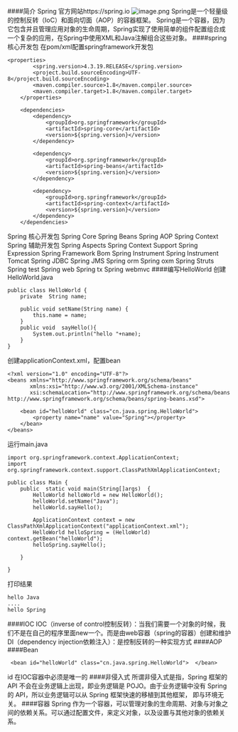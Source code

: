 ####简介
Spring 官方网站https://spring.io
![image.png](https://upload-images.jianshu.io/upload_images/143845-81f1188dfccb1886.png?imageMogr2/auto-orient/strip%7CimageView2/2/w/1240)
Spring是一个轻量级的控制反转（IoC）和面向切面（AOP）的容器框架。
Spring是一个容器，因为它包含并且管理应用对象的生命周期，Spring实现了使用简单的组件配置组合成一个复杂的应用，在Spring中使用XML和Java注解组合这些对象。
####spring核心开发包
在pom/xml配置springframework开发包
```
<properties>
        <spring.version>4.3.19.RELEASE</spring.version>
        <project.build.sourceEncoding>UTF-8</project.build.sourceEncoding>
        <maven.compiler.source>1.8</maven.compiler.source>
        <maven.compiler.target>1.8</maven.compiler.target>
    </properties>

    <dependencies>
        <dependency>
            <groupId>org.springframework</groupId>
            <artifactId>spring-core</artifactId>
            <version>${spring.version}</version>
        </dependency>

        <dependency>
            <groupId>org.springframework</groupId>
            <artifactId>spring-beans</artifactId>
            <version>${spring.version}</version>
        </dependency>

        <dependency>
            <groupId>org.springframework</groupId>
            <artifactId>spring-context</artifactId>
            <version>${spring.version}</version>
        </dependency>
    </dependencies>
```
Spring 核心开发包
Spring Core
Spring Beans
Spring AOP
Spring Context
Spring 辅助开发包
Spring Aspects
Spring Context Support
Spring Expression
Spring Framework Bom
Spring Instrument
Spring Instrument Tomcat
Spring JDBC
Spring JMS
Spring orm
Spring oxm
Spring Struts
Spring test
Spring web
Spring tx
Spring webmvc
####编写HelloWorld
创建HelloWorld.java
```
public class HelloWorld {
    private  String name;

    public void setName(String name) {
        this.name = name;
    }
    public void  sayHello(){
        System.out.println("hello "+name);
    }
}
```
创建applicationContext.xml，配置bean
```
<?xml version="1.0" encoding="UTF-8"?>
<beans xmlns="http://www.springframework.org/schema/beans"
       xmlns:xsi="http://www.w3.org/2001/XMLSchema-instance"
       xsi:schemaLocation="http://www.springframework.org/schema/beans http://www.springframework.org/schema/beans/spring-beans.xsd">

    <bean id="helloWorld" class="cn.java.spring.HelloWorld">
        <property name="name" value="Spring"></property>
    </bean>
</beans>
```
运行main.java
```
import org.springframework.context.ApplicationContext;
import org.springframework.context.support.ClassPathXmlApplicationContext;

public class Main {
    public  static void main(String[]args)  {
        HelloWorld helloWorld = new HelloWorld();
        helloWorld.setName("Java");
        helloWorld.sayHello();

        ApplicationContext context = new ClassPathXmlApplicationContext("applicationContext.xml");
        HelloWorld helloSpring = (HelloWorld) context.getBean("helloWorld");
        helloSpring.sayHello();

    }
    
}
```
打印结果
```
hello Java
....
hello Spring
```
####IOC 
IOC（inverse of control控制反转）：当我们需要一个对象的时候，我们不是在自己的程序里面new一个。而是由web容器（spring的容器）创建和维护
DI（dependency injection依赖注入）：是控制反转的一种实现方式
####AOP
####Bean
```
 <bean id="helloWorld" class="cn.java.spring.HelloWorld">  </bean>
```
id 在IOC容器中必须是唯一的
####非侵入式
所谓非侵入式是指，Spring 框架的 API 不会在业务逻辑上出现，即业务逻辑是 POJO。由于业务逻辑中没有 Spring 的 API，所以业务逻辑可以从 Spring 框架快速的移植到其他框架， 即与环境无关。
####容器
Spring 作为一个容器，可以管理对象的生命周期、对象与对象之间的依赖关系。可以通过配置文件，来定义对象，以及设置与其他对象的依赖关系。

